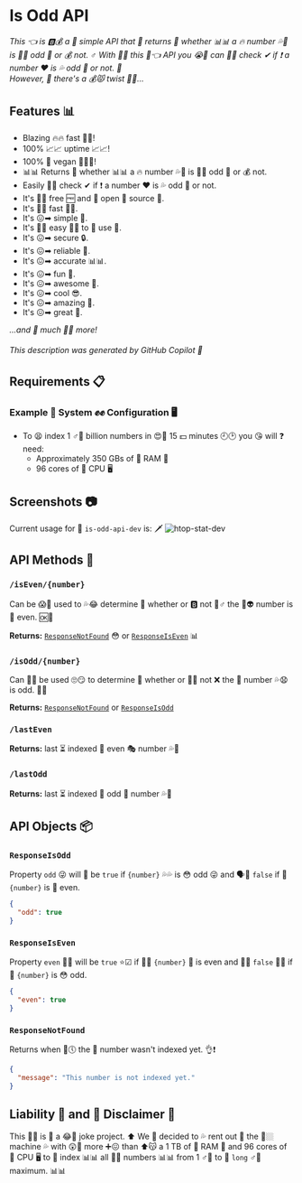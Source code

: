 # Is Odd API

*This 👈 is 🅱💰 a 🐍 simple API that 🍑 returns 💌 whether 📊📊 a 🔥 number 💦🔢 is 🙈💦 odd 🤥 or 💰 not. ♂ With 👏👼 this 🏽👈 API you 😭💄 can 💁🔫 check ✔ if ❗ a number ❤ is 💦 odd 🤥 or not. 🙅*\
*However, 💯 there's a 💰😾 twist 🔄🔄...*

## Features 📊

- Blazing 🔥🔥 fast 🏃🏃!
- 100% 📈📈 uptime 📈📈!
- 100% 💯 vegan 🌱🌱🌱!
- 📊📊 Returns 💌 whether 📊📊 a 🔥 number 💦🔢 is 🙈💦 odd 🤥 or 💰 not.
- Easily 🙅🙅 check ✔ if ❗ a number ❤ is 💦 odd 🤥 or not.
- It's 🙈💦 free 🆓 and 🍑 open 📖 source 📖.
- It's 🙈💦 fast 🏃🏃.
- It's 😖➡ simple 🐍.
- It's 🙈💦 easy 🙅🙅 to 🍑 use 🍑.
- It's 😖➡ secure 🔒.
- It's 😖➡ reliable 📡.
- It's 😖➡ accurate 📊📊.
- It's 😖➡ fun 🎉.
- It's 😖➡ awesome 🤩.
- It's 😖➡ cool 😎.
- It's 😖➡ amazing 🤩.
- It's 😖➡ great 🙌.

*...and 🍑 much 🙈💦 more!*

###### *This description was generated by GitHub Copilot 🤖*

## Requirements 📋

### Example 🤔 System ✊✊ Configuration 🖥

- To 😫 index 1 ♂👵 billion numbers in 😍🌙 15 💵 minutes 🕘🕑 you 😘 will ❓ need:
  - Approximately 350 GBs of 🐲 RAM 👋
  - 96 cores of 🐲 CPU 🖥

## Screenshots 📷

Current usage for 👏 `is-odd-api-dev` is: 🗡
![htop-stat-dev](https://user-images.githubusercontent.com/108177877/189765914-191a62b2-cb58-4466-abd7-3f43d1ec64d5.png)

## API Methods 📡

### `/isEven/{number}`

Can be 😱🐝 used to 💦😂 determine 🤔 whether or 🅱 not 🚫♂ the 👏👽 number is 📃 even. 🆗🌃

**Returns:** [`ResponseNotFound`](#responsenotfound) 😳 or [`ResponseIsEven`](#responseiseven) 📊

### `/isOdd/{number}`

Can 🔫💦 be used 🙄😏 to determine 🧐 whether or 🔮💦 not ❌ the 👏 number 💦😧 is odd. 🤥😜

**Returns:** [`ResponseNotFound`](#responsenotfound) or [`ResponseIsOdd`](#responseisodd)

### `/lastEven`

**Returns:** last ⏳ indexed 🔎 even 🎭 number 💦🔢

### `/lastOdd`

**Returns:** last ⏳ indexed 🔎 odd 🤨 number 💦🔢

## API Objects 📦

### `ResponseIsOdd`

Property `odd` 😜 will 📃 be `true` if `{number}` 💦💦 is 😳 odd 😜 and 🗣👏 `false` if 👏 `{number}` is 🙈 even.

```json
{
  "odd": true
}
```

### `ResponseIsEven`

Property `even` 💁🌃 will be `true` ⭐☑ if 🚫🤥 `{number}` 🔢 is even and 👏👏 `false` 👳❌ if 👏 `{number}` is 😳 odd.

```json
{
  "even": true
}
```

### `ResponseNotFound`

Returns when 😤🕔 the 👩 number wasn't indexed yet. 👌❗

```json
{
  "message": "This number is not indexed yet."
}
```

## Liability 📜 and 🍑 Disclaimer 📜

This 👩😬 is 👏 a 😂🤡 joke project. ⬆ We 👧 decided to 💦 rent out 💯 the 🚀🏼 machine 💦 with 😲🙅 more ➕😖 than ⬆😽 a 1 TB of 🐲 RAM 👋 and 96 cores of 🐲 CPU 🖥 to 🍑 index 📊📊 all 🙈💦 numbers 📊📊 from 1 ♂👵 to 🍑 `long` ♂👵 maximum. 📊📊
